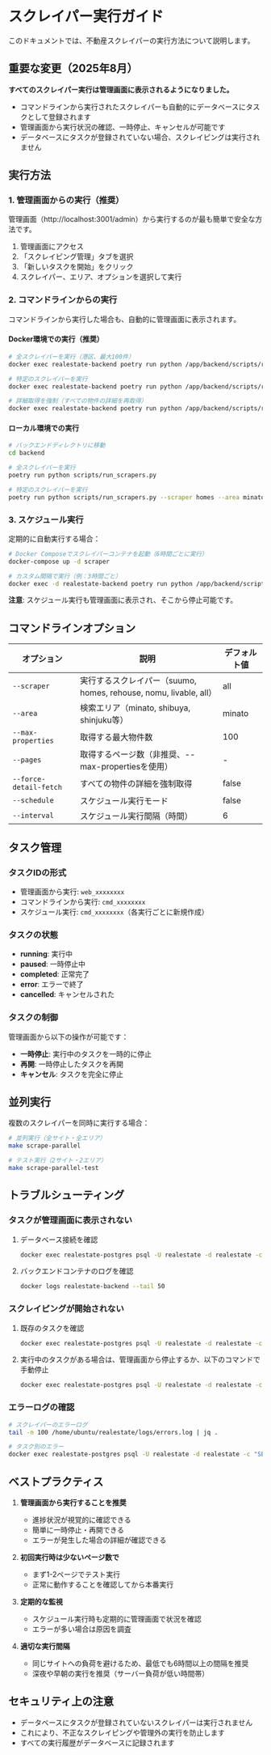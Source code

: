 # スクレイパー実行ガイド

このドキュメントでは、不動産スクレイパーの実行方法について説明します。

## 重要な変更（2025年8月）

**すべてのスクレイパー実行は管理画面に表示されるようになりました。**
- コマンドラインから実行されたスクレイパーも自動的にデータベースにタスクとして登録されます
- 管理画面から実行状況の確認、一時停止、キャンセルが可能です
- データベースにタスクが登録されていない場合、スクレイピングは実行されません

## 実行方法

### 1. 管理画面からの実行（推奨）

管理画面（http://localhost:3001/admin）から実行するのが最も簡単で安全な方法です。

1. 管理画面にアクセス
2. 「スクレイピング管理」タブを選択
3. 「新しいタスクを開始」をクリック
4. スクレイパー、エリア、オプションを選択して実行

### 2. コマンドラインからの実行

コマンドラインから実行した場合も、自動的に管理画面に表示されます。

#### Docker環境での実行（推奨）

```bash
# 全スクレイパーを実行（港区、最大100件）
docker exec realestate-backend poetry run python /app/backend/scripts/run_scrapers.py

# 特定のスクレイパーを実行
docker exec realestate-backend poetry run python /app/backend/scripts/run_scrapers.py --scraper suumo --area minato --max-properties 150

# 詳細取得を強制（すべての物件の詳細を再取得）
docker exec realestate-backend poetry run python /app/backend/scripts/run_scrapers.py --force-detail-fetch
```

#### ローカル環境での実行

```bash
# バックエンドディレクトリに移動
cd backend

# 全スクレイパーを実行
poetry run python scripts/run_scrapers.py

# 特定のスクレイパーを実行
poetry run python scripts/run_scrapers.py --scraper homes --area minato --max-properties 300
```

### 3. スケジュール実行

定期的に自動実行する場合：

```bash
# Docker Composeでスクレイパーコンテナを起動（6時間ごとに実行）
docker-compose up -d scraper

# カスタム間隔で実行（例：3時間ごと）
docker exec -d realestate-backend poetry run python /app/backend/scripts/run_scrapers.py --schedule --interval 3
```

**注意**: スケジュール実行も管理画面に表示され、そこから停止可能です。

## コマンドラインオプション

| オプション | 説明 | デフォルト値 |
|----------|------|------------|
| `--scraper` | 実行するスクレイパー（suumo, homes, rehouse, nomu, livable, all） | all |
| `--area` | 検索エリア（minato, shibuya, shinjuku等） | minato |
| `--max-properties` | 取得する最大物件数 | 100 |
| `--pages` | 取得するページ数（非推奨、--max-propertiesを使用） | - |
| `--force-detail-fetch` | すべての物件の詳細を強制取得 | false |
| `--schedule` | スケジュール実行モード | false |
| `--interval` | スケジュール実行間隔（時間） | 6 |

## タスク管理

### タスクIDの形式

- 管理画面から実行: `web_xxxxxxxx`
- コマンドラインから実行: `cmd_xxxxxxxx`
- スケジュール実行: `cmd_xxxxxxxx`（各実行ごとに新規作成）

### タスクの状態

- **running**: 実行中
- **paused**: 一時停止中
- **completed**: 正常完了
- **error**: エラーで終了
- **cancelled**: キャンセルされた

### タスクの制御

管理画面から以下の操作が可能です：
- **一時停止**: 実行中のタスクを一時的に停止
- **再開**: 一時停止したタスクを再開
- **キャンセル**: タスクを完全に停止

## 並列実行

複数のスクレイパーを同時に実行する場合：

```bash
# 並列実行（全サイト・全エリア）
make scrape-parallel

# テスト実行（2サイト・2エリア）
make scrape-parallel-test
```

## トラブルシューティング

### タスクが管理画面に表示されない

1. データベース接続を確認
   ```bash
   docker exec realestate-postgres psql -U realestate -d realestate -c "SELECT * FROM scraping_tasks ORDER BY created_at DESC LIMIT 5;"
   ```

2. バックエンドコンテナのログを確認
   ```bash
   docker logs realestate-backend --tail 50
   ```

### スクレイピングが開始されない

1. 既存のタスクを確認
   ```bash
   docker exec realestate-postgres psql -U realestate -d realestate -c "SELECT task_id, status FROM scraping_tasks WHERE status IN ('running', 'paused');"
   ```

2. 実行中のタスクがある場合は、管理画面から停止するか、以下のコマンドで手動停止
   ```bash
   docker exec realestate-postgres psql -U realestate -d realestate -c "UPDATE scraping_tasks SET status = 'cancelled' WHERE status IN ('running', 'paused');"
   ```

### エラーログの確認

```bash
# スクレイパーのエラーログ
tail -n 100 /home/ubuntu/realestate/logs/errors.log | jq .

# タスク別のエラー
docker exec realestate-postgres psql -U realestate -d realestate -c "SELECT task_id, error_logs FROM scraping_tasks WHERE status = 'error' ORDER BY created_at DESC LIMIT 1;"
```

## ベストプラクティス

1. **管理画面から実行することを推奨**
   - 進捗状況が視覚的に確認できる
   - 簡単に一時停止・再開できる
   - エラーが発生した場合の詳細が確認できる

2. **初回実行時は少ないページ数で**
   - まず1-2ページでテスト実行
   - 正常に動作することを確認してから本番実行

3. **定期的な監視**
   - スケジュール実行時も定期的に管理画面で状況を確認
   - エラーが多い場合は原因を調査

4. **適切な実行間隔**
   - 同じサイトへの負荷を避けるため、最低でも6時間以上の間隔を推奨
   - 深夜や早朝の実行を推奨（サーバー負荷が低い時間帯）

## セキュリティ上の注意

- データベースにタスクが登録されていないスクレイパーは実行されません
- これにより、不正なスクレイピングや管理外の実行を防止します
- すべての実行履歴がデータベースに記録されます